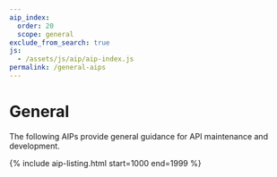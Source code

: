 ```yaml
---
aip_index:
  order: 20
  scope: general
exclude_from_search: true
js:
  - /assets/js/aip/aip-index.js
permalink: /general-aips
---
```


# General

The following AIPs provide general guidance for API maintenance and development.

{% include aip-listing.html start=1000 end=1999 %}
